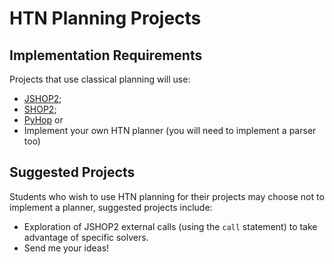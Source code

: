 # HTN Planning Projects

## Implementation Requirements

Projects that use classical planning will use: 

- [JSHOP2](https://sourceforge.net/projects/shop/files/JSHOP2/); 
- [SHOP2](https://www.cs.umd.edu/projects/shop/); 
- [PyHop](https://bitbucket.org/dananau/pyhop) or
- Implement your own HTN planner (you will need to implement a parser too)


## Suggested Projects

Students who wish to use HTN planning for their projects may choose not to implement a planner, suggested projects include:

- Exploration of JSHOP2 external calls (using the ``call`` statement) to take advantage of specific solvers.
- Send me your ideas!
